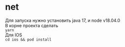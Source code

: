 # net

Для запуска нужно установить java 17, и node v18.04.0  
В корне проекта сделать  
`yarn`  
Для IOS  
`cd ios && pod install`
